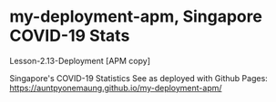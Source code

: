 # my-deployment-apm, Singapore COVID-19 Stats
Lesson-2.13-Deployment [APM copy]

Singapore's COVID-19 Statistics 
See as deployed with Github Pages: https://auntpyonemaung.github.io/my-deployment-apm/
